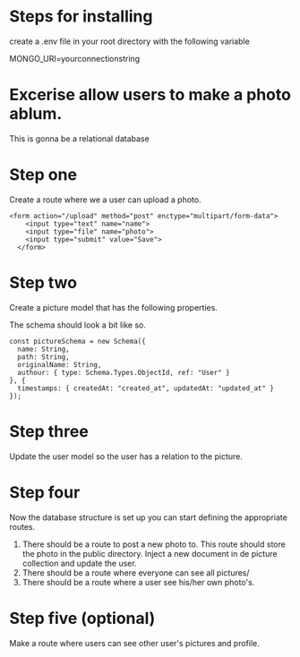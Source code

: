 # Steps for installing

create a .env file in your root directory with the following variable

MONGO_URI=yourconnectionstring

# Excerise allow users to make a photo ablum.

This is gonna be a relational database

# Step one

Create a route where we a user can upload a photo.

```
<form action="/upload" method="post" enctype="multipart/form-data">
    <input type="text" name="name">
    <input type="file" name="photo">
    <input type="submit" value="Save">
  </form>
```

# Step two

Create a picture model that has the following properties.

The schema should look a bit like so.

```
const pictureSchema = new Schema({
  name: String,
  path: String,
  originalName: String,
  authour: { type: Schema.Types.ObjectId, ref: "User" }
}, {
  timestamps: { createdAt: "created_at", updatedAt: "updated_at" }
});
```

# Step three

Update the user model so the user has a relation to the picture.

# Step four

Now the database structure is set up you can start defining the appropriate routes.

1. There should be a route to post a new photo to. This route should store the photo in the public directory. Inject a new document in de picture collection and update the user.
2. There should be a route where everyone can see all pictures/
3. There should be a route where a user see his/her own photo's.

# Step five (optional)

Make a route where users can see other user's pictures and profile.
